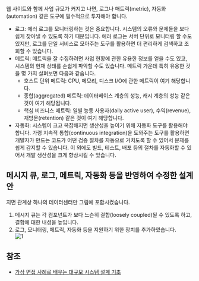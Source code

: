 웹 사이트와 함께 사업 규모가 커지고 나면, 로그나 매트릭(metric), 자동화(automation) 같은 도구에 필수적으로 투자해야 합니다.
* 로그: 에러 로그를 모니터링하는 것은 중요합니다. 시스템의 오류와 문제들을 보다 쉽게 찾아낼 수 있도록 하기 때문입니다. 에러 로그는 서버 단위로 모니터링 할 수도 있지만, 로그를 단일 서비스로 모아주는 도구를 활용하면 더 편리하게 검색하고 조회할 수 있습니다.
* 메트릭: 메트릭을 잘 수집하려면 사업 현황에 관한 유용한 정보를 얻을 수도 있고, 시스템의 현재 상태를 손쉽게 파악할 수도 있습니다. 메트릭 가운데 특히 유용한 것을 몇 가지 살펴보면 다음과 같습니다.
  * 호스트 단위 메트릭: CPU, 메모리, 디스크 I/O에 관한 메트릭이 여기 해당합니다.
  * 종합(aggregated) 메트릭: 데이터베이스 계층의 성능, 캐시 계층의 성능 같은 것이 여기 해당됩니다.
  * 핵심 비즈니스 메트릭: 일별 능동 사용자(daily active user), 수익(revenue), 재방문(retention) 같은 것이 여기 해당합니다.
* 자동화: 시스템이 크고 복잡해지면 생산성을 높이기 위해 자동화 도구를 활용해야 합니다. 가령 지속적 통합(continuous integration)을 도와주는 도구를 활용하면 개발자가 만드는 코드가 어떤 검증 절차를 자동으로 거치도록 할 수 있어서 문제를 쉽게 감지할 수 있습니다. 이 외에도 빌드, 테스트, 배포 등의 절차를 자동화할 수 있어서 개발 생산성을 크게 향상시킬 수 있습니다.

## 메시지 큐, 로그, 메트릭, 자동화 등을 반영하여 수정한 설계안
지면 관계상 하나의 데이터센터만 그림에 포함시켰습니다.
1. 메시지 큐는 각 컴포넌트가 보다 느슨히 결합(loosely coupled)될 수 있도록 하고, 결함에 대한 내성을 높입니다.
2. 로그, 모니터링, 메트릭, 자동화 등을 지원하기 위한 장치를 추가하였습니다.   
![1]()

## 참조
* [가상 면접 사례로 배우는 대규모 시스템 설계 기초](http://www.kyobobook.co.kr/product/detailViewKor.laf?ejkGb=KOR&mallGb=KOR&barcode=9788966263158&orderClick=&Kc=)